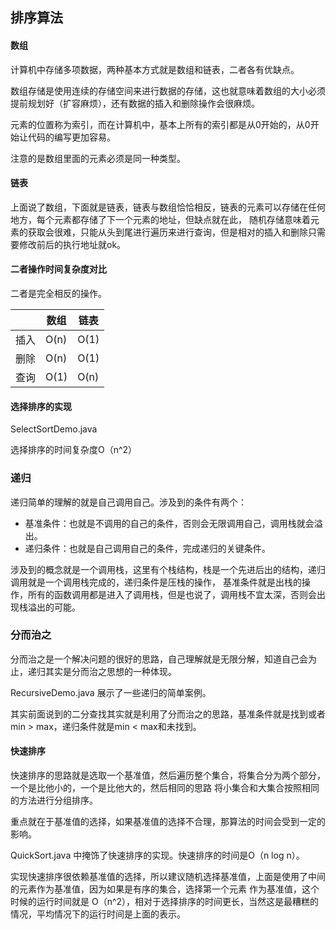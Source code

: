 ## 排序算法

#### 数组

计算机中存储多项数据，两种基本方式就是数组和链表，二者各有优缺点。

数组存储是使用连续的存储空间来进行数据的存储，这也就意味着数组的大小必须提前规划好（扩容麻烦），还有数据的插入和删除操作会很麻烦。

元素的位置称为索引，而在计算机中，基本上所有的索引都是从0开始的，从0开始让代码的编写更加容易。

注意的是数组里面的元素必须是同一种类型。

#### 链表

上面说了数组，下面就是链表，链表与数组恰恰相反，链表的元素可以存储在任何地方，每个元素都存储了下一个元素的地址，但缺点就在此，
随机存储意味着元素的获取会很难，只能从头到尾进行遍历来进行查询，但是相对的插入和删除只需要修改前后的执行地址就ok。

#### 二者操作时间复杂度对比

二者是完全相反的操作。

|         | 数组  | 链表 |
|  ----  | ----  | ---- |
| 插入  | O(n) | O(1) |
| 删除  | O(n) | O(1) |
| 查询  | O(1) | O(n) |

#### 选择排序的实现

SelectSortDemo.java

选择排序的时间复杂度O（n^2）

### 递归

递归简单的理解的就是自己调用自己。涉及到的条件有两个：

- 基准条件：也就是不调用的自己的条件，否则会无限调用自己，调用栈就会溢出。
- 递归条件：也就是自己调用自己的条件，完成递归的关键条件。

涉及到的概念就是一个调用栈，这里有个栈结构，栈是一个先进后出的结构，递归调用就是一个调用栈完成的，递归条件是压栈的操作，
基准条件就是出栈的操作，所有的函数调用都是进入了调用栈，但是也说了，调用栈不宜太深，否则会出现栈溢出的可能。

### 分而治之

分而治之是一个解决问题的很好的思路，自己理解就是无限分解，知道自己会为止，递归其实是分而治之思想的一种体现。

RecursiveDemo.java 展示了一些递归的简单案例。

其实前面说到的二分查找其实就是利用了分而治之的思路，基准条件就是找到或者min > max，递归条件就是min < max和未找到。

#### 快速排序

快速排序的思路就是选取一个基准值，然后遍历整个集合，将集合分为两个部分，一个是比他小的，一个是比他大的，然后相同的思路
将小集合和大集合按照相同的方法进行分组排序。

重点就在于基准值的选择，如果基准值的选择不合理，那算法的时间会受到一定的影响。

QuickSort.java 中掩饰了快速排序的实现。快速排序的时间是O（n log n）。

实现快速排序很依赖基准值的选择，所以建议随机选择基准值，上面是使用了中间的元素作为基准值，因为如果是有序的集合，选择第一个元素
作为基准值，这个时候的运行时间就是 O（n^2），相对于选择排序的时间更长，当然这是最糟糕的情况，平均情况下的运行时间是上面的表示。





 